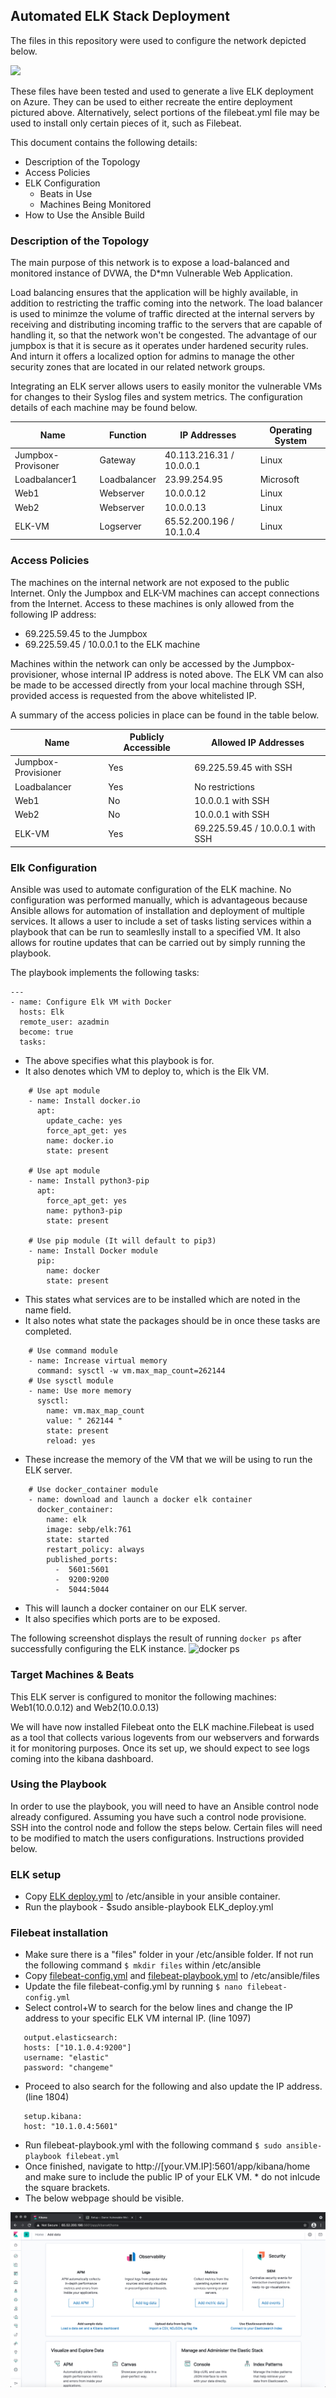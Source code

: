 ## Automated ELK Stack Deployment

The files in this repository were used to configure the network depicted below.

![](https://github.com/nejunaj/Elk-stack-Project/blob/main/Images/VMNet%20RG%20Network%20diagram.png)

These files have been tested and used to generate a live ELK deployment on Azure. They can be used to either recreate the entire deployment pictured above. Alternatively, select portions of the filebeat.yml file may be used to install only certain pieces of it, such as Filebeat.


This document contains the following details:
- Description of the Topology
- Access Policies
- ELK Configuration
  - Beats in Use
  - Machines Being Monitored
- How to Use the Ansible Build

### Description of the Topology

The main purpose of this network is to expose a load-balanced and monitored instance of DVWA, the D*mn Vulnerable Web Application.

Load balancing ensures that the application will be highly available, in addition to restricting the traffic coming into the network.
The load balancer is used to minimze the volume of traffic directed at the internal servers by receiving and distributing incoming traffic to the servers that are capable of handling it, so that the network won't be congested. The advantage of our jumpbox is that it is secure as it operates under hardened security rules. And inturn it offers a localized option for  admins to manage the other security zones that are located in our related network groups.

Integrating an ELK server allows users to easily monitor the vulnerable VMs for changes to their Syslog files and system metrics.
The configuration details of each machine may be found below.

| Name                | Function     | IP Addresses                 | Operating System |
|---------------------|--------------|----------------------------|------------------|
| Jumpbox-Provisoner  | Gateway      | 40.113.216.31 / 10.0.0.1   | Linux            |
| Loadbalancer1       | Loadbalancer | 23.99.254.95               | Microsoft        |
| Web1                | Webserver    | 10.0.0.12                  | Linux            |
| Web2                | Webserver    | 10.0.0.13                  | Linux            |
| ELK-VM              | Logserver    | 65.52.200.196 / 10.1.0.4   | Linux            |

### Access Policies

The machines on the internal network are not exposed to the public Internet. 
Only the Jumpbox and ELK-VM machines can accept connections from the Internet. Access to these machines is only allowed from the following IP address:
- 69.225.59.45 to the Jumpbox 
- 69.225.59.45 / 10.0.0.1  to the ELK machine

Machines within the network can only be accessed by the Jumpbox-provisioner, whose internal IP address is noted above.
The ELK VM can also be made to be accessed directly from your local machine through SSH, provided access is requested from the above whitelisted IP.

A summary of the access policies in place can be found in the table below.

| Name                | Publicly Accessible  | Allowed IP Addresses            |
|---------------------|----------------------|---------------------------------|
| Jumpbox-Provisioner | Yes                  | 69.225.59.45 with SSH           |
| Loadbalancer        | Yes                  | No restrictions                 |
| Web1                | No                   | 10.0.0.1 with SSH               |
| Web2                | No                   | 10.0.0.1 with SSH               |
| ELK-VM              | Yes                  | 69.225.59.45 / 10.0.0.1 with SSH|  

### Elk Configuration

Ansible was used to automate configuration of the ELK machine. No configuration was performed manually, which is advantageous because Ansible allows for automation of installation and deployment of multiple services. It allows a user to include a set of tasks listing services within a playbook that can be run to seamleslly install to a specified VM. It also allows for routine updates that can be carried out by simply running the playbook.

The playbook implements the following tasks:

```
---
- name: Configure Elk VM with Docker
  hosts: Elk
  remote_user: azadmin
  become: true
  tasks:
  ```
    
- The above specifies what this playbook is for. 
- It also denotes which VM to deploy to, which is the Elk VM. 

```   
    # Use apt module
    - name: Install docker.io
      apt:
        update_cache: yes
        force_apt_get: yes
        name: docker.io
        state: present

    # Use apt module
    - name: Install python3-pip
      apt:
        force_apt_get: yes
        name: python3-pip
        state: present

    # Use pip module (It will default to pip3)
    - name: Install Docker module
      pip:
        name: docker
        state: present
```    

- This states what services are to be installed which are noted in the name field.
- It also notes what state the packages should be in once these tasks are completed.

``` 
    # Use command module
    - name: Increase virtual memory
      command: sysctl -w vm.max_map_count=262144
    # Use sysctl module
    - name: Use more memory
      sysctl:
        name: vm.max_map_count
        value: " 262144 "
        state: present
        reload: yes
```
        
- These increase the memory of the VM that we will be using to run the ELK server.

```
    # Use docker_container module
    - name: download and launch a docker elk container
      docker_container:
        name: elk
        image: sebp/elk:761
        state: started
        restart_policy: always
        published_ports:
          -  5601:5601
          -  9200:9200
          -  5044:5044
  ```
  
- This will launch a docker container on our ELK server. 
- It also specifies which ports are to be exposed.

The following screenshot displays the result of running `docker ps` after successfully configuring the ELK instance.
![docker ps](https://github.com/nejunaj/Elk-stack-Project/blob/main/Images/Docker_ps_output.png)


### Target Machines & Beats
This ELK server is configured to monitor the following machines:
Web1(10.0.0.12) and Web2(10.0.0.13)

We will have now installed Filebeat onto the ELK machine.Filebeat is used as a tool that collects various logevents from our webservers and forwards it for monitoring purposes. Once its set up, we should expect to see logs coming into the kibana dashboard.

### Using the Playbook

In order to use the playbook, you will need to have an Ansible control node already configured. Assuming you have such a control node provisione. 
SSH into the control node and follow the steps below. Certain files will need to be modified to match the users configurations. Instructions provided below.

<h3>ELK setup</h3>

- Copy [ELK deploy.yml](https://github.com/nejunaj/Elk-stack-Project/blob/main/Ansible/ELK%20setup/ELK_deploy.yml) to /etc/ansible in your ansible container.
- Run the playbook - $sudo ansible-playbook ELK_deploy.yml

<h3>Filebeat installation</h3>

- Make sure there is a "files" folder in your /etc/ansible folder. If not run the following command `$ mkdir files` within /etc/ansible
- Copy [filebeat-config.yml](https://github.com/nejunaj/Elk-stack-Project/blob/main/Ansible/ELK%20setup/filebeat-config.yml) and [filebeat-playbook.yml](https://github.com/nejunaj/Elk-stack-Project/blob/main/Ansible/ELK%20setup/filebeat-playbook.yml) to /etc/ansible/files 
- Update the file filebeat-config.yml by running `$ nano filebeat-config.yml` 
- Select control+W to search for the below lines and change the IP address to your specific ELK VM internal IP.
(line 1097)

```
   output.elasticsearch: 
   hosts: ["10.1.0.4:9200"]
   username: "elastic"
   password: "changeme"
```

- Proceed to also search for the following and also update the IP address.
(line 1804)

```
   setup.kibana:
   host: "10.1.0.4:5601"
```

- Run filebeat-playbook.yml with the following command `$ sudo ansible-playbook filebeat.yml`
- Once finished, navigate to http://[your.VM.IP]:5601/app/kibana/home and make sure to include the public IP of your ELK VM. * do not inlcude the square brackets.
- The below webpage should be visible.

![](https://github.com/Nejat-M/Elk-stack-Project/blob/main/Images/Kibana%20Snapshot.png)
